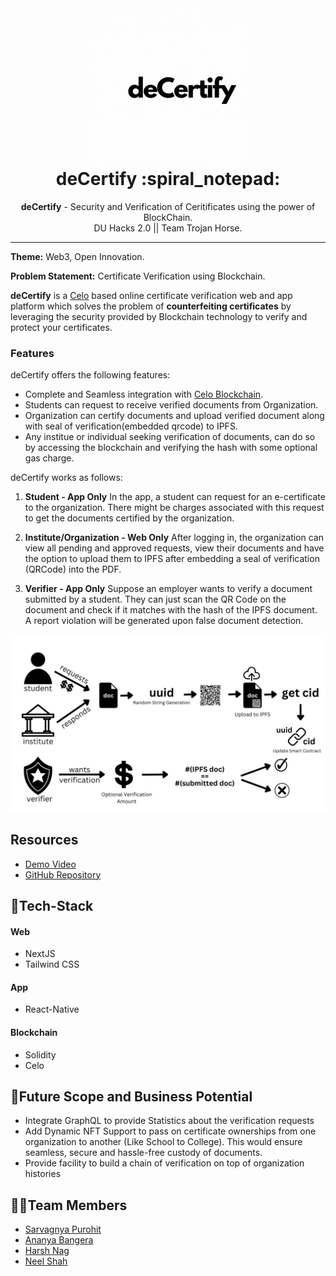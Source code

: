 <h1 align="center">
  <a href="https://github.com/saRvaGnyA/decertify">
    <img src="./web/decertify/packages/react-app/images/logo.gif" alt="deCertify" width="250" height="250">
  </a>
  <br>
  deCertify :spiral_notepad:
</h1>

<div align="center">
   <strong>deCertify</strong> - Security and Verification of Ceritificates using the power of BlockChain.<br>
  DU Hacks 2.0 || Team Trojan Horse.
</div>
<hr>

**Theme:** Web3, Open Innovation.

**Problem Statement:** Certificate Verification using Blockchain.

**deCertify** is a <a href="https://celo.org/">Celo</a> based online certificate verification web and app platform which solves the problem of <b>counterfeiting certificates</b> by leveraging the security provided by Blockchain technology to verify and protect your certificates.

### Features
deCertify offers the following features:
- Complete and Seamless integration with [Celo Blockchain](https://celo.org/).
- Students can request to receive verified documents from Organization.
- Organization can certify documents and upload verified document along with seal of verification(embedded qrcode) to IPFS.
- Any institue or individual seeking verification of documents, can do so by accessing the blockchain and verifying the hash with some optional gas charge.

deCertify works as follows:

1. **Student - App Only**
   In the app, a student can request for an e-certificate to the organization. There might be charges associated with this request to get the documents certified by the organization.

2. **Institute/Organization - Web Only**
   After logging in, the organization can view all pending and approved requests, view their documents and have the option to upload them to IPFS after embedding a seal of verification (QRCode) into the PDF.

3. **Verifier - App Only**
   Suppose an employer wants to verify a document submitted by a student. They can just scan the QR Code on the document and check if it matches with the hash of the IPFS document. A report violation will be generated upon false document detection.

![Flowchart](web/decertify/packages/react-app/images/flowchart-annotated.png)



## Resources
- [Demo Video]()
- [GitHub Repository](https://github.com/saRvaGnyA/decertify)

## 🤖Tech-Stack

#### Web
- NextJS
- Tailwind CSS

#### App
- React-Native

#### Blockchain
- Solidity
- Celo


## 🔮Future Scope and Business Potential
- Integrate GraphQL to provide Statistics about the verification requests
- Add Dynamic NFT Support to pass on certificate ownerships from one organization to another (Like School to College). This would ensure seamless, secure and hassle-free custody of documents.
- Provide facility to build a chain of verification on top of organization histories

## 👨‍💻Team Members
- [Sarvagnya Purohit](https://github.com/saRvaGnyA)
- [Ananya Bangera](https://github.com/ananya-bangera)
- [Harsh Nag](https://github.com/Jigsaw-23122002)
- [Neel Shah](https://github.com/Neel-Shah-29)
